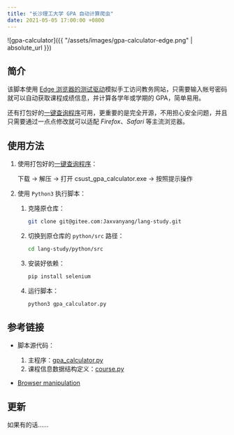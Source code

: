 ```yaml
---
title: "长沙理工大学 GPA 自动计算爬虫"
date: 2021-05-05 17:00:00 +0800
---
```


![gpa-calculator]({{ "/assets/images/gpa-calculator-edge.png" | absolute_url }})  

## 简介

该脚本使用 [Edge 浏览器的测试驱动](https://developer.microsoft.com/en-us/microsoft-edge/tools/webdriver/)模拟手工访问教务网站，只需要输入帐号密码就可以自动获取课程成绩信息，并计算各学年或学期的 GPA，简单易用。  

还有打包好的[一键查询程序](https://gitee.com/Jaxvanyang/lang-study/releases/csust_gpa_calculator_v0.4)可用，更重要的是完全开源，不用担心安全问题，并且只需要通过一点点修改就可以适配 *Firefox*、*Safari* 等主流浏览器。  

## 使用方法

1. 使用打包好的[一键查询程序](https://gitee.com/Jaxvanyang/lang-study/releases/csust_gpa_calculator_v0.4)：  

    下载 -> 解压 -> 打开 csust_gpa_calculator.exe -> 按照提示操作  

2. 使用 `Python3` 执行脚本：  

    1. 克隆原仓库：  
        ```bash
        git clone git@gitee.com:Jaxvanyang/lang-study.git
        ```
    1. 切换到原仓库的 `python/src` 路径：  
        ```bash
        cd lang-study/python/src
        ```
    2. 安装好依赖：  
        ```bash
        pip install selenium
        ```
    3. 运行脚本：  
        ```bash
        python3 gpa_calculator.py
        ```

## 参考链接

- 脚本源代码：  

    1. 主程序：[gpa_calculator.py](https://gitee.com/Jaxvanyang/lang-study/blob/gpa/python/src/gpa_calculator.py)  
    2. 课程信息数据结构定义：[course.py](https://gitee.com/Jaxvanyang/lang-study/blob/gpa/python/src/course.py)  

- [Browser manipulation](https://www.selenium.dev/documentation/en/webdriver/browser_manipulation/)  

## 更新

如果有的话……
